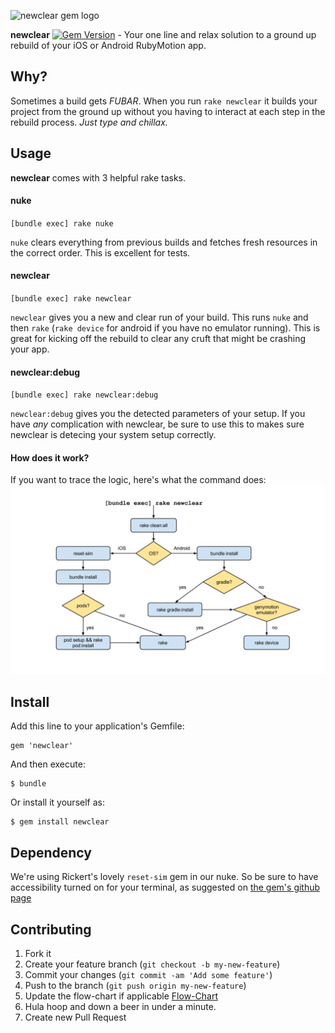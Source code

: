 ![newclear gem logo](http://i.imgur.com/9zP1VGD.png) 

**newclear** [![Gem Version](https://badge.fury.io/rb/newclear.svg)](http://badge.fury.io/rb/newclear) - Your one line and relax solution to a ground up rebuild of your iOS or Android RubyMotion app.

## Why?
Sometimes a build gets _FUBAR_.   When you run `rake newclear` it builds your project from the ground up without you having to interact at each step in the rebuild process.  _Just type and chillax._

## Usage
**newclear** comes with 3 helpful rake tasks.

#### nuke
`[bundle exec] rake nuke`

`nuke` clears everything from previous builds and fetches fresh resources in the correct order.  This is excellent for tests.

#### newclear
`[bundle exec] rake newclear`

`newclear` gives you a new and clear run of your build.  This runs `nuke` and then `rake` (`rake device` for android if you have no emulator running).  This is great for kicking off the rebuild to clear any cruft that might be crashing your app.

#### newclear:debug
`[bundle exec] rake newclear:debug`

`newclear:debug` gives you the detected parameters of your setup.  If you have _any_ complication with newclear, be sure to use this to makes sure newclear is detecing your system setup correctly.

#### How does it work?
If you want to trace the logic, here's what the command does:
![newclear logic tree](./_art/newclear_flow_chart.png)

## Install

Add this line to your application's Gemfile:

    gem 'newclear'

And then execute:

    $ bundle

Or install it yourself as:

    $ gem install newclear

## Dependency
We're using Rickert's lovely `reset-sim` gem in our nuke.   So be sure to have accessibility turned on for your terminal, as suggested on [the gem's github page](https://github.com/OTGApps/reset-sim#usage)

## Contributing

1. Fork it
2. Create your feature branch (`git checkout -b my-new-feature`)
3. Commit your changes (`git commit -am 'Add some feature'`)
4. Push to the branch (`git push origin my-new-feature`)
5. Update the flow-chart if applicable [Flow-Chart](https://docs.google.com/drawings/d/1U7gq40TGMi5t8DkBAEfOB57SnjkfiKTRCUdfRtTAaWo/edit?usp=sharing)
6. Hula hoop and down a beer in under a minute.
7. Create new Pull Request
